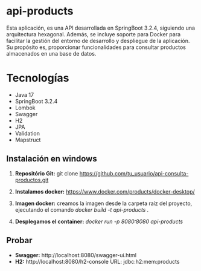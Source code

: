 # api-products
Esta aplicación, es una API desarrollada en SpringBoot 3.2.4, siguiendo una arquitectura hexagonal. Además, se incluye soporte para Docker para facilitar la gestión del entorno de desarrollo y despliegue de la aplicación.
Su propósito es, proporcionar funcionalidades para consultar productos almacenados en una base de datos. 


# Tecnologías
* Java 17
* SpringBoot 3.2.4
* Lombok
* Swagger
* H2
* JPA
* Validation
* Mapstruct


## Instalación en windows
1. **Repositório Git:** git clone https://github.com/tu_usuario/api-consulta-productos.git

2. **Instalamos docker:**  https://www.docker.com/products/docker-desktop/

3. **Imagen docker:** creamos la imagen desde la carpeta raíz del proyecto, ejecutando el comando  _docker build -t api-products ._

4. **Desplegamos el container:**  _docker run -p 8080:8080 api-products_

## Probar
- **Swagger:** http://localhost:8080/swagger-ui.html
- **H2:** http://localhost:8080/h2-console URL: jdbc:h2:mem:products

